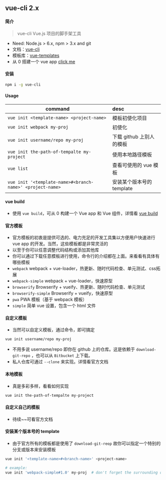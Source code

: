 ## vue-cli 2.x

#### 简介 

> vue-cli Vue.js 项目的脚手架工具

* Need: Node.js > 6.x, npm > 3.x and git
* 文档：[vue-cli](https://github.com/vuejs/vue-cli/tree/master)
* 模板库：[vue-templates](https://github.com/vuejs-templates)
* 从 0 搭建一个 vue app [click me](https://github.com/vuejs/vue-cli/blob/master/docs/build.md)



#### 安装 
```bash
npm i -g vue-cli
```


#### Usage
| command | desc |
|---|:---|
| `vue init <template-name> <project-name>` | 模板初使化项目 |
| `vue init webpack my-proj` | 初使化 |
| `vue init username/repo my-proj` | 下载 github 上别人的模板 |
| `vue init the-path-of-tempalte my-project` | 使用本地路径模板 |
| `vue list` | 查看可使用的 vue 模板 |
| `vue init '<template-name>#<branch-name>' <project-name>` | 安装某个版本号的 template |


#### vue build
* 使用 `vue build`，可从 0 构建一个 Vue app 和 Vue 组件，详情看 [vue build](https://github.com/vuejs/vue-cli/blob/master/docs/build.md)


#### 官方模板
* 官方模板的初衷是提供可选的、电力充足的开发工具集以方便用户快速进行 vue app 的开发。当然，这些模板都是非常灵活的
* 以至于你可以任意调整代码结构或添加其他库
* 你可以通过下载任意模板进行使用，命令行的介绍都在上面。来看看有具体有哪些模板
* `webpack` webpack + vue-loader，热更新、随时代码检查、单元测试、css拓展
* `webpack-simple` webpack + vue-loader，快速原型
* `browserify` Browserify + vueify、热更新、随时代码检查、单元测试
* `browserify-simple` Browserify + vueify，快速原型
* `pwa` PWA 模板（基于 webpack 模板）
* `simple` 简单 vue 设置，包含一个 html 文件


#### 自定义模板
* 当然可以自定义模板，通过命令，即可搞定
```bash
vue init username/repo my-proj
```
* 不用多说 username/repo 即你在 github 上的仓库。这是依赖于 `download-git-repo` ，也可以从 `Bitbucket` 上下载。
* 私人仓库可通过 `--clone` 来实现。详情看官方文档


#### 本地模板
* 真是多彩多样，看看如何实现
```bash
vue init the-path-of-tempalte my-project
```

#### 自定义自己的模板
* 待续~~可看官方文档


#### 安装某个版本号的 template
* 由于官方所有的模板都是使用了 `download-git-reop` 故你可以指定一个特别的分支或版本来安装模板
```bash
vue init '<template-name>#<branch-name>' <project-name>

# example:
vue init 'webpack-simple#1.0' my-proj  # don't forget the surrounding quotes
```

